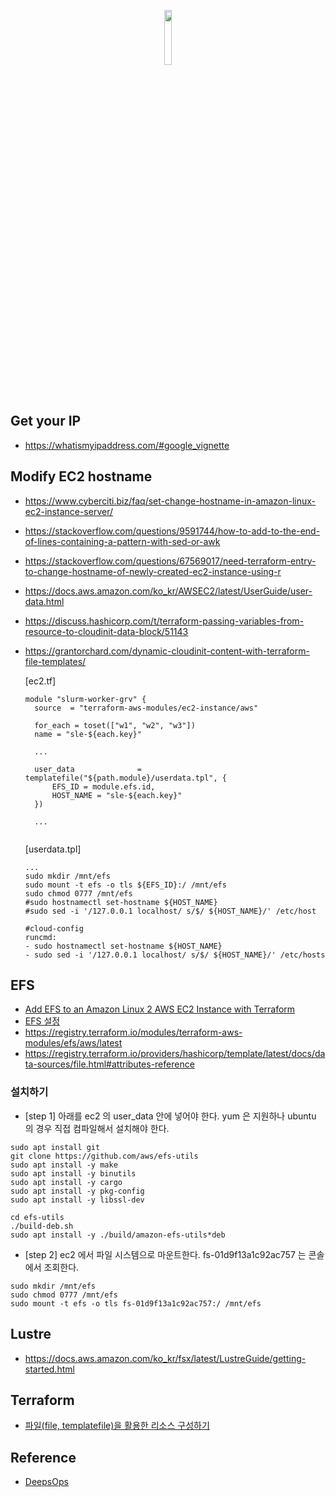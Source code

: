 <p align="center">
  <img src="https://github.com/gnosia93/slurm-on-grv/blob/main/tutorial/images/terraform.png" width="15%">
</p>
<br>

## Get your IP ##
* https://whatismyipaddress.com/#google_vignette

## Modify EC2 hostname ##
* https://www.cyberciti.biz/faq/set-change-hostname-in-amazon-linux-ec2-instance-server/
* https://stackoverflow.com/questions/9591744/how-to-add-to-the-end-of-lines-containing-a-pattern-with-sed-or-awk
* https://stackoverflow.com/questions/67569017/need-terraform-entry-to-change-hostname-of-newly-created-ec2-instance-using-r
* https://docs.aws.amazon.com/ko_kr/AWSEC2/latest/UserGuide/user-data.html
* https://discuss.hashicorp.com/t/terraform-passing-variables-from-resource-to-cloudinit-data-block/51143
* https://grantorchard.com/dynamic-cloudinit-content-with-terraform-file-templates/

  [ec2.tf]
  ```
  module "slurm-worker-grv" {
    source  = "terraform-aws-modules/ec2-instance/aws"
  
    for_each = toset(["w1", "w2", "w3"])
    name = "sle-${each.key}"
  
    ...
  
    user_data              = templatefile("${path.module}/userdata.tpl", {
        EFS_ID = module.efs.id,
        HOST_NAME = "sle-${each.key}"
    })
  
    ...
    
  ```

  [userdata.tpl]
  ```
  ...
  sudo mkdir /mnt/efs
  sudo mount -t efs -o tls ${EFS_ID}:/ /mnt/efs
  sudo chmod 0777 /mnt/efs
  #sudo hostnamectl set-hostname ${HOST_NAME}
  #sudo sed -i '/127.0.0.1 localhost/ s/$/ ${HOST_NAME}/' /etc/host
  
  #cloud-config	
  runcmd:
  - sudo hostnamectl set-hostname ${HOST_NAME}
  - sudo sed -i '/127.0.0.1 localhost/ s/$/ ${HOST_NAME}/' /etc/hosts
  ```
          
## EFS ##

* [Add EFS to an Amazon Linux 2 AWS EC2 Instance with Terraform](https://medium.com/@wblakecannon/add-efs-to-an-amazon-linux-2-aws-ec2-instance-with-terraform-bb073b6de7)
* [EFS 설정](https://my-studyroom.tistory.com/entry/AWS-%EC%8B%A4%EC%8A%B5-EFSElastic-File-System-%EC%82%AC%EC%9A%A9%ED%95%B4%EB%B3%B4%EA%B8%B0)
* https://registry.terraform.io/modules/terraform-aws-modules/efs/aws/latest
* https://registry.terraform.io/providers/hashicorp/template/latest/docs/data-sources/file.html#attributes-reference
  
### 설치하기 ###
* [step 1] 아래를 ec2 의 user_data 안에 넣어야 한다. yum 은 지원하나 ubuntu 의 경우 직접 컴파일해서 설치해야 한다.  
```
sudo apt install git
git clone https://github.com/aws/efs-utils
sudo apt install -y make
sudo apt install -y binutils
sudo apt install -y cargo
sudo apt install -y pkg-config
sudo apt install -y libssl-dev

cd efs-utils
./build-deb.sh
sudo apt install -y ./build/amazon-efs-utils*deb
```

* [step 2] ec2 에서 파일 시스템으로 마운트한다.  fs-01d9f13a1c92ac757 는 콘솔에서 조회한다. 
```
sudo mkdir /mnt/efs
sudo chmod 0777 /mnt/efs
sudo mount -t efs -o tls fs-01d9f13a1c92ac757:/ /mnt/efs
```

## Lustre ##
* https://docs.aws.amazon.com/ko_kr/fsx/latest/LustreGuide/getting-started.html

## Terraform ##

* [파일(file, templatefile)을 활용한 리소스 구성하기](https://dewble.tistory.com/entry/configuring-terraform-resources-with-files)


## Reference ##

* [DeepsOps](https://www.itmaya.co.kr/wboard/view.php?wb=tech&idx=23)
